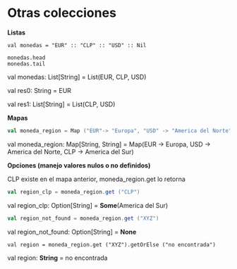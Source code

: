 # Otras colecciones



**Listas**

````
val monedas = "EUR" :: "CLP" :: "USD" :: Nil

monedas.head
monedas.tail
````

val monedas: List[String] = List(EUR, CLP, USD)

val res0: String = EUR

val res1: List[String] = List(CLP, USD)



**Mapas**

````scala
val moneda_region = Map ("EUR"-> "Europa", "USD" -> "America del Norte", "CLP" -> "America del Sur")
````

val moneda_region: Map[String, String] = Map(EUR -> Europa, USD -> America del Norte, CLP -> America del Sur)



**Opciones (manejo valores nulos o no definidos)**

CLP existe en el mapa anterior, moneda_region.get lo retorna

````scala
val region_clp = moneda_region.get ("CLP")
````

val region_clp: Option[String] = **Some**(America del Sur)

````scala
val region_not_found = moneda_region.get ("XYZ")
````

val region_not_found: Option[String] = **None**

````
val region = moneda_region.get ("XYZ").getOrElse ("no encontrada")
````

val region: **String** = no encontrada

